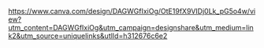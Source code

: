 https://www.canva.com/design/DAGWGfIxiOg/OtE19fX9VIDj0Lk_pG5o4w/view?utm_content=DAGWGfIxiOg&utm_campaign=designshare&utm_medium=link2&utm_source=uniquelinks&utlId=h312676c6e2
